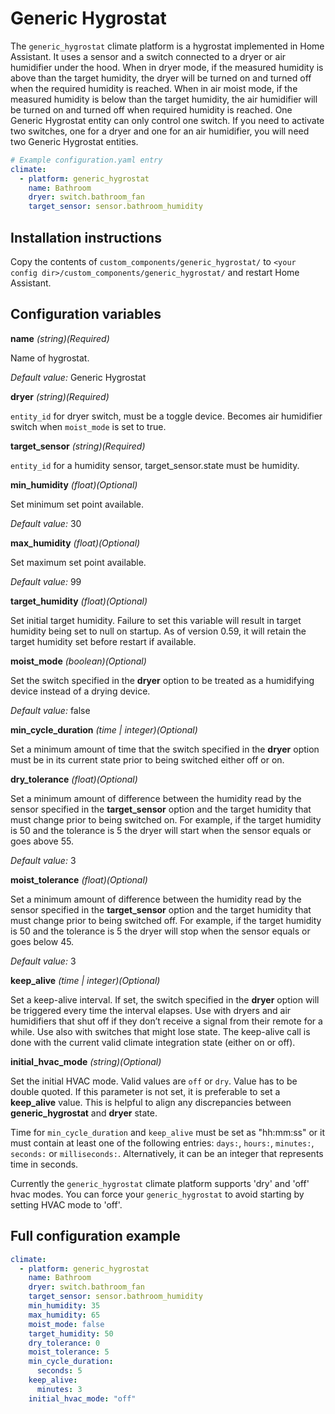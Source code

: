 # Generic Hygrostat
The `generic_hygrostat` climate platform is a hygrostat implemented in Home Assistant. It uses a sensor and a switch connected to a dryer or air humidifier under the hood. When in dryer mode, if the measured humidity is above than the target humidity, the dryer will be turned on and turned off when the required humidity is reached. When in air moist mode, if the measured humidity is below than the target humidity, the air humidifier will be turned on and turned off when required humidity is reached. One Generic Hygrostat entity can only control one switch. If you need to activate two switches, one for a dryer and one for an air humidifier, you will need two Generic Hygrostat entities.

```yaml
# Example configuration.yaml entry
climate:
  - platform: generic_hygrostat
    name: Bathroom
    dryer: switch.bathroom_fan
    target_sensor: sensor.bathroom_humidity
```

## Installation instructions

Copy the contents of `custom_components/generic_hygrostat/` to `<your config dir>/custom_components/generic_hygrostat/` and restart Home Assistant.

## Configuration variables

**name**
*(string)(Required)*

Name of hygrostat.

*Default value:*
Generic Hygrostat


**dryer**
*(string)(Required)*

`entity_id` for dryer switch, must be a toggle device. Becomes air humidifier switch when `moist_mode` is set to true.


**target_sensor**
*(string)(Required)*

`entity_id` for a humidity sensor, target_sensor.state must be humidity.


**min_humidity**
*(float)(Optional)*

Set minimum set point available.

*Default value:*
30


**max_humidity**
*(float)(Optional)*

Set maximum set point available.

*Default value:*
99


**target_humidity**
*(float)(Optional)*

Set initial target humidity. Failure to set this variable will result in target humidity being set to null on startup. As of version 0.59, it will retain the target humidity set before restart if available.


**moist_mode**
*(boolean)(Optional)*

Set the switch specified in the **dryer** option to be treated as a humidifying device instead of a drying device.

*Default value:*
false


**min_cycle_duration**
*(time | integer)(Optional)*

Set a minimum amount of time that the switch specified in the **dryer** option must be in its current state prior to being switched either off or on.


**dry_tolerance**
*(float)(Optional)*

Set a minimum amount of difference between the humidity read by the sensor specified in the **target_sensor** option and the target humidity that must change prior to being switched on. For example, if the target humidity is 50 and the tolerance is 5 the dryer will start when the sensor equals or goes above 55.

*Default value:*
3


**moist_tolerance**
*(float)(Optional)*

Set a minimum amount of difference between the humidity read by the sensor specified in the **target_sensor** option and the target humidity that must change prior to being switched off. For example, if the target humidity is 50 and the tolerance is 5 the dryer will stop when the sensor equals or goes below 45.

*Default value:*
3


**keep_alive**
*(time | integer)(Optional)*

Set a keep-alive interval. If set, the switch specified in the **dryer** option will be triggered every time the interval elapses. Use with dryers and air humidifiers that shut off if they don’t receive a signal from their remote for a while. Use also with switches that might lose state. The keep-alive call is done with the current valid climate integration state (either on or off).


**initial_hvac_mode**
*(string)(Optional)*

Set the initial HVAC mode. Valid values are `off` or `dry`. Value has to be double quoted. If this parameter is not set, it is preferable to set a **keep_alive** value. This is helpful to align any discrepancies between **generic_hygrostat** and **dryer** state.


Time for `min_cycle_duration` and `keep_alive` must be set as "hh:mm:ss" or it must contain at least one of the following entries: `days:`, `hours:`, `minutes:`, `seconds:` or `milliseconds:`. Alternatively, it can be an integer that represents time in seconds.

Currently the `generic_hygrostat` climate platform supports 'dry' and 'off' hvac modes. You can force your `generic_hygrostat` to avoid starting by setting HVAC mode to 'off'.

## Full configuration example

```yaml
climate:
  - platform: generic_hygrostat
    name: Bathroom
    dryer: switch.bathroom_fan
    target_sensor: sensor.bathroom_humidity
    min_humidity: 35
    max_humidity: 65
    moist_mode: false
    target_humidity: 50
    dry_tolerance: 0
    moist_tolerance: 5
    min_cycle_duration:
      seconds: 5
    keep_alive:
      minutes: 3
    initial_hvac_mode: "off"
```
